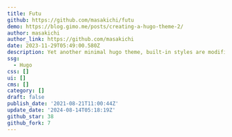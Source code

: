 ```yaml
---
title: Futu
github: https://github.com/masakichi/futu
demo: https://blog.gimo.me/posts/creating-a-hugo-theme-2/
author: masakichi
author_link: https://github.com/masakichi
date: 2023-11-29T05:49:00.580Z
description: Yet another minimal hugo theme, built-in styles are modified upon awsm.css.
ssg:
  - Hugo
css: []
ui: []
cms: []
category: []
draft: false
publish_date: '2021-08-21T11:00:44Z'
update_date: '2024-08-14T05:18:19Z'
github_star: 38
github_fork: 7
---
```

